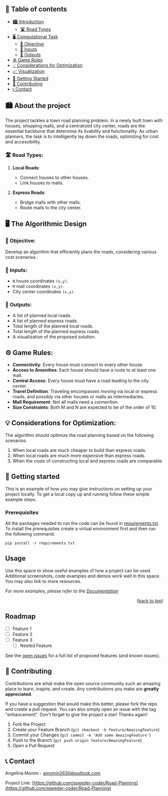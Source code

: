 
## 📑 Table of contents
- [🏙️ Introduction](#-introduction)
  - [🛣️ Road Types](#-road-types)
- [🖥️ Computational Task](#-computational-task)
  - [🎯 Objective](#-objective)
  - [📌 Inputs](#-inputs)
  - [📄 Outputs](#-outputs)
- [⚙️ Game Rules](#-game-rules)
- [💡 Considerations for Optimization](#-considerations-for-optimization)
- [📈 Visualization](#-visualization)
- [🚀 Getting Started](#-getting-started)
- [🤝 Contributing](#-contributing)
- [📞 Contact](#-contact)


<!-- ABOUT THE PROJECT -->
## 🏙️ About the project
The project tackles a town road planning problem. In a newly built town with houses, shopping malls, and a centralized city center, roads are the essential backbone that determine its livability and functionality. As urban planners, the task is to intelligently lay down the roads, optimizing for cost and accessibility.

### 🛣️ Road Types:

1. **Local Roads**: 
   - Connect houses to other houses.
   - Link houses to malls.
   
2. **Express Roads**:
   - Bridge malls with other malls.
   - Route malls to the city center.

<!-- ALGORITHMIC DESIGN -->
## 🖥️ The Algorithmic Design

### 🎯 Objective:
Develop an algorithm that efficiently plans the roads, considering various cost scenarios.

### 📌 Inputs:
- `N` house coordinates `(x,y)`.
- `M` mall coordinates `(x,y)`.
- City center coordinates `(x,y)`.

### 📄 Outputs:
- A list of planned local roads.
- A list of planned express roads.
- Total length of the planned local roads.
- Total length of the planned express roads.
- A visualization of the proposed solution.

<!-- GAME RULES -->
## ⚙️ Game Rules:

- **Connectivity**: Every house must connect to every other house.
- **Access to Amenities**: Each house should have a route to at least one mall.
- **Central Access**: Every house must have a road leading to the city center.
- **Travel Definition**: Traveling encompasses moving via local or express roads, and possibly via other houses or malls as intermediaries.
- **Mall Requirement**: Not all malls need a connection.
- **Size Constraints**: Both M and N are expected to be of the order of 10.

<!-- CONSIDERATIONS FOR OPTIMIZATION -->
## 💡 Considerations for Optimization:

The algorithm should optimize the road planning based on the following scenarios:
1. When local roads are much cheaper to build than express roads.
2. When local roads are much more expensive than express roads.
3. When the costs of constructing local and express roads are comparable.

<!-- GETTING STARTED -->
## 🚀 Getting started

This is an example of how you may give instructions on setting up your project locally.
To get a local copy up and running follow these simple example steps.

### Prerequisites

All the packages needed to run the code can be found in [requirements.txt](requirements.txt). To install the prerequisites create a virtual environment first and then run the following command.
  ```
  pip install -r requirements.txt 
  ```

<!-- USAGE EXAMPLES -->
## Usage

Use this space to show useful examples of how a project can be used. Additional screenshots, code examples and demos work well in this space. You may also link to more resources.

_For more examples, please refer to the [Documentation](https://example.com)_

<p align="right">(<a href="#readme-top">back to top</a>)</p>



<!-- ROADMAP -->
## Roadmap

- [ ] Feature 1
- [ ] Feature 2
- [ ] Feature 3
    - [ ] Nested Feature

See the [open issues](https://github.com/speeder-coder/Road-Planning/issues) for a full list of proposed features (and known issues).



<!-- CONTRIBUTING -->
## 🤝 Contributing

Contributions are what make the open source community such an amazing place to learn, inspire, and create. Any contributions you make are **greatly appreciated**.

If you have a suggestion that would make this better, please fork the repo and create a pull request. You can also simply open an issue with the tag "enhancement".
Don't forget to give the project a star! Thanks again!

1. Fork the Project
2. Create your Feature Branch (`git checkout -b feature/AmazingFeature`)
3. Commit your Changes (`git commit -m 'Add some AmazingFeature'`)
4. Push to the Branch (`git push origin feature/AmazingFeature`)
5. Open a Pull Request

<!-- CONTACT -->
## 📞 Contact

Angelina Momin - amomin2630@outlook.com

Project Link: [https://github.com/speeder-coder/Road-Planning](https://github.com/speeder-coder/Road-Planning)




